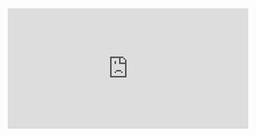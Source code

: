 <div style="position:relative;padding-bottom:48%; margin:10px">
    <iframe src="https://www.youtube.com/embed/HKN9EnQQquA?start=0" frameborder="0" allow="accelerometer; autoplay; encrypted-media; gyroscope; picture-in-picture" allowfullscreen 
    	style="position:absolute;width:100%;height:100%;"></iframe>
</div>
